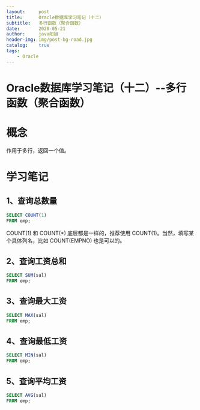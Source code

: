 ```yaml
---
layout:     post
title:      Oracle数据库学习笔记（十二）
subtitle:   多行函数（聚合函数）
date:       2020-05-21
author:     java阳旭
header-img: img/post-bg-road.jpg
catalog:    true
tags:
    - Oracle
---
```

# Oracle数据库学习笔记（十二）--多行函数（聚合函数）

# 概念

作用于多行，返回一个值。

# 学习笔记

## 1、查询总数量

```sql
SELECT COUNT(1)
FROM emp;
```

COUNT(1) 和 COUNT(*) 底层都是一样的，推荐使用 COUNT(1)。当然，填写某个具体列名，比如 COUNT(EMPNO) 也是可以的。

## 2、查询工资总和

```sql
SELECT SUM(sal)
FROM emp;
```

## 3、查询最大工资

```sql
SELECT MAX(sal)
FROM emp;
```

## 4、查询最低工资

```sql
SELECT MIN(sal)
FROM emp;
```

## 5、查询平均工资

```sql
SELECT AVG(sal)
FROM emp;
```

